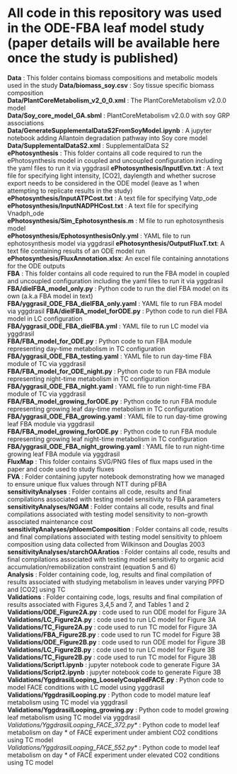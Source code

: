 # All code in this repository was used in the ODE-FBA leaf model study (paper details will be available here once the study is published)
**Data** : This folder contains biomass compositions and metabolic models used in the study
**Data/biomass_soy.csv** : Soy tissue specific biomass composition  
**Data/PlantCoreMetabolism_v2_0_0.xml** : The PlantCoreMetabolism v2.0.0 model  
**Data/Soy_core_model_GA.sbml** : PlantCoreMetabolism v2.0.0 with soy GRP associations  
**Data/GenerateSupplementalDataS2FromSoyModel.ipynb** : A jupyter notebook adding Allantoin degradation pathway into Soy core model  
**Data/SupplementalDataS2.xml** : SupplementalData S2  
**ePhotosynthesis** : This folder contains all code required to run the ePhotosynthesis model in coupled and uncoupled configuration including the yaml files to run it via yggdrasil
**ePhotosynthesis/InputEvn.txt** : A text file for specifying light intensity, [CO2], daylength and whether sucrose export needs to be considered in the ODE model (leave as 1 when attempting to replicate results in the study)  
**ePhotosynthesis/InputATPCost.txt** : A text file for specifying Vatp_ode  
**ePhotosynthesis/InputNADPHCost.txt** : A text file for specifying Vnadph_ode  
**ePhotosynthesis/Sim_Ephotosynthesis.m** : M file to run ephotosynthesis model  
**ePhotosynthesis/EphotosynthesisOnly.yml** : YAML file to run ephotosynthesis model via yggdrasil
**ePhotosynthesis/OutputFluxT.txt**: A text file containing results of an ODE model run  
**ePhotosynthesis/FluxAnnotation.xlsx**: An excel file containing annotations for the ODE outputs  
**FBA** : This folder contains all code required to run the FBA model in coupled and uncoupled configuration including the yaml files to run it via yggdrasil  
**FBA/dielFBA_model_only.py** : Python code to run the diel FBA model on its own (a.k.a FBA model in text)  
**FBA/yggrasil_ODE_FBA_dielFBA_only.yaml** : YAML file to run FBA model via yggdrasil
**FBA/dielFBA_model_forODE.py** : Python code to run diel FBA model in LC configuration  
**FBA/yggrasil_ODE_FBA_dielFBA.yml** : YAML file to run LC model via yggdrasil  
**FBA/FBA_model_for_ODE.py** : Python code to run FBA module representing day-time metabolism in TC configuration  
**FBA/yggrasil_ODE_FBA_testing.yaml** : YAML file to run day-time FBA module of TC via yggdrasil  
**FBA/FBA_model_for_ODE_night.py** : Python code to run FBA module representing night-time metabolism in TC configuration  
**FBA/yggrasil_ODE_FBA_night.yaml** : YAML file to run night-time FBA module of TC via yggdrasil  
**FBA/FBA_model_growing_forODE.py** : Python code to run FBA module representing growing leaf day-time metabolism in TC configuration  
**FBA/yggrasil_ODE_FBA_growing.yaml** : YAML file to run day-time growing leaf FBA module via yggdrasil  
**FBA/FBA_model_growing_forODE.py** : Python code to run FBA module representing growing leaf night-time metabolism in TC configuration  
**FBA/yggrasil_ODE_FBA_night_growing.yaml** : YAML file to run night-time growing leaf FBA module via yggdrasil  
**FluxMap** : This folder contains SVG/PNG files of flux maps used in the paper and code used to study fluxes  
**FVA** : Folder containing jupyter notebook demonstrating how we managed to ensure unique flux values through NTT during pFBA  
**sensitivityAnalyses** : Folder contains all code, results and final compilations associated with testing model sensitivity to FBA parameters  
**sensitivityAnalyses/NGAM** : Folder contains all code, results and final compilations associated with testing model sensitivity to non-growth associated maintenance cost  
**sensitivityAnalyses/phloemComposition** : Folder contains all code, results and final compilations associated with testing model sensitivity to phloem composition using data collected from Wilkinson and Douglas 2003  
**sensitivityAnalyses/starchOAAratios** : Folder contains all code, results and final compilations associated with testing model sensitivity to organic acid accumulation/remobilization constraint (equation 5 and 6)  
**Analysis** : Folder containing code, log, results and final compilation of results associated with studying metabolism in leaves under varying PPFD and [CO2] using TC  
**Validations** : Folder containing code, logs, results and final compilation of results associated with Figures 3,4,5 and 7, and Tables 1 and 2  
**Validations/ODE_Figure2A.py** : code used to run ODE model for Figure 3A  
**Validations/LC_Figure2A.py** : code used to run LC model for Figure 3A  
**Validations/TC_Figure2A.py** : code used to run TC model for Figure 3A  
**Validations/FBA_Figure2B.py** : code used to run TC model for Figure 3B
**Validations/ODE_Figure2B.py** : code used to run ODE model for Figure 3B  
**Validations/LC_Figure2B.py** : code used to run LC model for Figure 3B  
**Validations/TC_Figure2B.py** : code used to run TC model for Figure 3B  
**Validations/Script1.ipynb** : jupyter notebook code to generate Figure 3A  
**Validations/Script2.ipynb** : jupyter notebook code to generate Figure 3B  
**Validations/YggdrasilLooping_LooselyCoupledFACE.py** : Python code to model FACE conditions with LC model using yggdrasil  
**Validations/YggdrasilLooping.py** : Python code to model mature leaf metabolism using TC model via yggdrasil  
**Validations/YggdrasilLooping_growing.py** : Python code to model growing leaf metabolism using TC model via yggdrasil  
**Validations/YggdrasilLooping_FACE*_372.py** : Python code to model leaf metabolism on day * of FACE experiment under ambient CO2 conditions using TC model  
**Validations/YggdrasilLooping_FACE*_552.py** : Python code to model leaf metabolism on day * of FACE experiment under elevated CO2 conditions using TC model  
